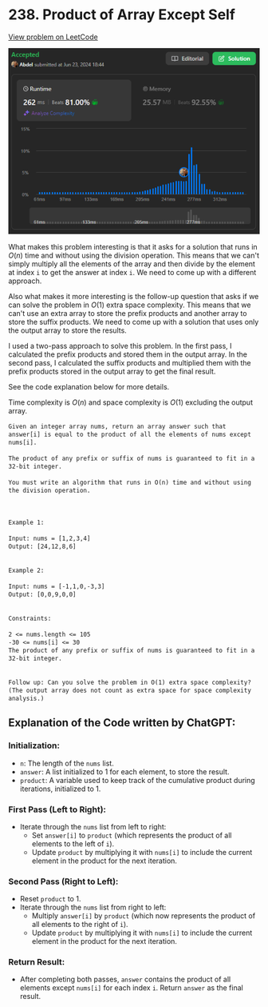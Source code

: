 # 238. Product of Array Except Self

[View problem on LeetCode](https://leetcode.com/problems/product-of-array-except-self/)

![Submission](image.png)

What makes this problem interesting is that it asks for a solution that runs in $O(n)$ time and without using the division operation. This means that we can't simply multiply all the elements of the array and then divide by the element at index `i` to get the answer at index `i`. We need to come up with a different approach.

Also what makes it more interesting is the follow-up question that asks if we can solve the problem in $O(1)$ extra space complexity. This means that we can't use an extra array to store the prefix products and another array to store the suffix products. We need to come up with a solution that uses only the output array to store the results.

I used a two-pass approach to solve this problem. In the first pass, I calculated the prefix products and stored them in the output array. In the second pass, I calculated the suffix products and multiplied them with the prefix products stored in the output array to get the final result.

See the code explanation below for more details.

Time complexity is $O(n)$ and space complexity is $O(1)$ excluding the output array.

```
Given an integer array nums, return an array answer such that answer[i] is equal to the product of all the elements of nums except nums[i].

The product of any prefix or suffix of nums is guaranteed to fit in a 32-bit integer.

You must write an algorithm that runs in O(n) time and without using the division operation.



Example 1:

Input: nums = [1,2,3,4]
Output: [24,12,8,6]


Example 2:

Input: nums = [-1,1,0,-3,3]
Output: [0,0,9,0,0]


Constraints:

2 <= nums.length <= 105
-30 <= nums[i] <= 30
The product of any prefix or suffix of nums is guaranteed to fit in a 32-bit integer.


Follow up: Can you solve the problem in O(1) extra space complexity? (The output array does not count as extra space for space complexity analysis.)
```

## Explanation of the Code written by ChatGPT:

### Initialization:

- `n`: The length of the `nums` list.
- `answer`: A list initialized to 1 for each element, to store the result.
- `product`: A variable used to keep track of the cumulative product during iterations, initialized to 1.

### First Pass (Left to Right):

- Iterate through the `nums` list from left to right:
  - Set `answer[i]` to `product` (which represents the product of all elements to the left of `i`).
  - Update `product` by multiplying it with `nums[i]` to include the current element in the product for the next iteration.

### Second Pass (Right to Left):

- Reset `product` to 1.
- Iterate through the `nums` list from right to left:
  - Multiply `answer[i]` by `product` (which now represents the product of all elements to the right of `i`).
  - Update `product` by multiplying it with `nums[i]` to include the current element in the product for the next iteration.

### Return Result:

- After completing both passes, `answer` contains the product of all elements except `nums[i]` for each index `i`. Return `answer` as the final result.
